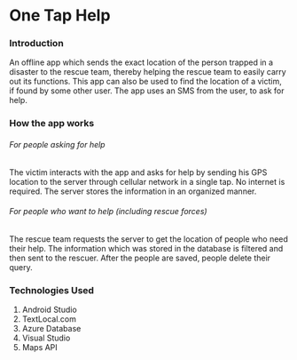 # One Tap Help 
### Introduction 
An offline app which sends the exact location of the person trapped in a disaster to the rescue team, thereby helping the rescue team to easily carry out its functions. This app can also be used to find the location of a victim, if found by some other user. The app uses an SMS from the user, to ask for help. 
### How the app works
###### For people asking for help
  The victim interacts with the app and asks for help by sending his GPS location to the server through cellular network in a single tap.     No internet is required. The server stores the information in an organized manner. 
 ###### For people who want to help (including rescue forces)
 The rescue team requests the server to get the location of people who need their help. The information which was stored in the database is   filtered and then sent to the rescuer. After the people are saved, people delete their query.  
### Technologies Used
1. Android Studio
2. TextLocal.com
3. Azure Database
4. Visual Studio
5. Maps API
